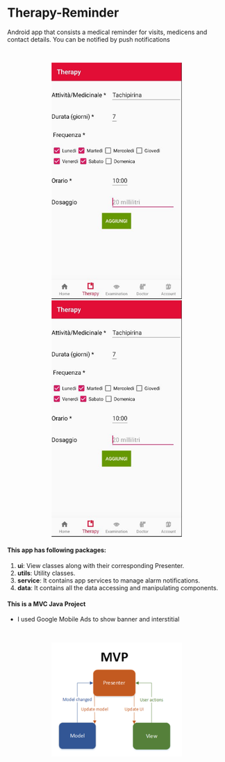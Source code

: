 # Therapy-Reminder

Android app that consists a medical reminder for visits, medicens and contact details. You can be notified by push notifications 

<br>
<p align="center">
  <img src="readme/th1.jpg" width="300">
  <img src="readme/th2.jpg" width="300">
</p>

#### This app has following packages:
1. **ui**: View classes along with their corresponding Presenter.
2. **utils**: Utility classes.
3. **service**: It contains app services to manage alarm notifications.
4. **data**: It contains all the data accessing and manipulating components.


#### This is a MVC Java Project
- I used Google Mobile Ads to show banner and interstitial

<br>
<p align="center">
  <img src="readme/mvp.png" width="300">
</p>
